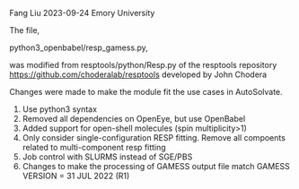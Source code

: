 Fang Liu
2023-09-24
Emory University

The file, 

python3_openbabel/resp_gamess.py, 

was modified from resptools/python/Resp.py of the resptools repository 
https://github.com/choderalab/resptools developed by John Chodera 

Changes were made to make the module fit the use cases in AutoSolvate.

1. Use python3 syntax
2. Removed all dependencies on OpenEye, but use OpenBabel
2. Added support for open-shell molecules (spin multiplicity>1)
3. Only consider single-configuration RESP fitting. Remove all compoents related to multi-component resp fitting
4. Job control with SLURMS instead of SGE/PBS
5. Changes to make the processing of GAMESS output file match GAMESS VERSION = 31 JUL 2022 (R1)
